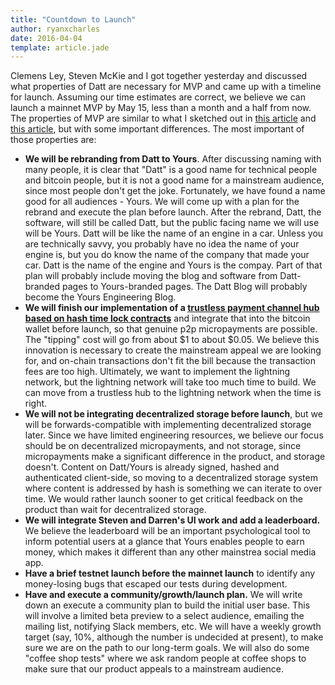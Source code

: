 ```yaml
---
title: "Countdown to Launch"
author: ryanxcharles
date: 2016-04-04
template: article.jade
---
```


Clemens Ley, Steven McKie and I got together yesterday and discussed what
properties of Datt are necessary for MVP and came up with a timeline for
launch. Assuming our time estimates are correct, we believe we can launch a
mainnet MVP by May 15, less than a month and a half from now. The properties of
MVP are similar to what I sketched out in [this
article](/articles/2016-03-02-towards-datt-mvp/) and [this
article](http://blog.datt.co/articles/2016-03-03-what-yours-needs-from-datt/),
but with some important differences. The most important of those properties
are:

- **We will be rebranding from Datt to Yours**. After discussing naming with
  many people, it is clear that "Datt" is a good name for technical people and
  bitcoin people, but it is not a good name for a mainstream audience, since
  most people don't get the joke. Fortunately, we have found a name good for
  all audiences - Yours. We will come up with a plan for the rebrand and
  execute the plan before launch. After the rebrand, Datt, the software, will
  still be called Datt, but the public facing name we will use will be Yours.
  Datt will be like the name of an engine in a car. Unless you are technically
  savvy, you probably have no idea the name of your engine is, but you do know
  the name of the company that made your car. Datt is the name of the engine
  and Yours is the compay. Part of that plan will probably include moving the
  blog and software from Datt-branded pages to Yours-branded pages. The Datt
  Blog will probably become the Yours Engineering Blog.
- **We will finish our implementation of a [trustless payment channel hub based
  on hash time lock contracts](https://github.com/dattnetwork/fullnode-pc)**
  and integrate that into the bitcoin wallet before launch, so that genuine p2p
  micropayments are possible. The "tipping" cost will go from about $1 to about
  $0.05. We believe this innovation is necessary to create the mainstream
  appeal we are looking for, and on-chain transactions don't fit the bill
  because the transaction fees are too high. Ultimately, we want to implement
  the lightning network, but the lightning network will take too much time to
  build. We can move from a trustless hub to the lightning network when the
  time is right.
- **We will not be integrating decentralized storage before launch**, but we
  will be forwards-compatible with implementing decentralized storage later.
  Since we have limited engineering resources, we believe our focus should be
  on decentralized micropayments, and not storage, since micropayments make a
  significant difference in the product, and storage doesn't. Content on
  Datt/Yours is already signed, hashed and authenticated client-side, so moving
  to a decentralized storage system where content is addressed by hash is
  something we can iterate to over time. We would rather launch sooner to get
  critical feedback on the product than wait for decentralized storage.
- **We will integrate Steven and Darren's UI work and add a leaderboard.** We
  believe the leaderboard will be an important psychological tool to inform
  potential users at a glance that Yours enables people to earn money, which
  makes it different than any other mainstrea social media app.
- **Have a brief testnet launch before the mainnet launch** to identify any
  money-losing bugs that escaped our tests during development.
- **Have and execute a community/growth/launch plan.** We will write down an
  execute a community plan to build the initial user base. This will involve a
  limited beta preview to a select audience, emailing the mailing list,
  notifying Slack members, etc. We will have a weekly growth target (say, 10%,
  although the number is undecided at present), to make sure we are on the path
  to our long-term goals. We will also do some "coffee shop tests" where we ask
  random people at coffee shops to make sure that our product appeals to a
  mainstream audience.

